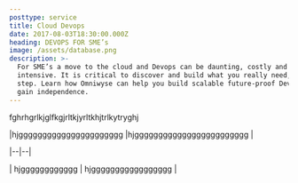 ```yaml
---
posttype: service
title: Cloud Devops
date: 2017-08-03T18:30:00.000Z
heading: DEVOPS FOR SME’s
image: /assets/database.png
description: >-
  For SME’s a move to the cloud and Devops can be daunting, costly and time
  intensive. It is critical to discover and build what you really need, step by
  step. Learn how Omniwyse can help you build scalable future-proof Devops and
  gain independence.
---
```

fghrhgrlkjglfkgjrltkjyrltkhjtrlkytryghj



\|hjgggggggggggggggggggggg  |hjgggggggggggggggggggggggg  |

\|--|--|

\| hjgggggggggggg | hjggggggggggggggggg |
